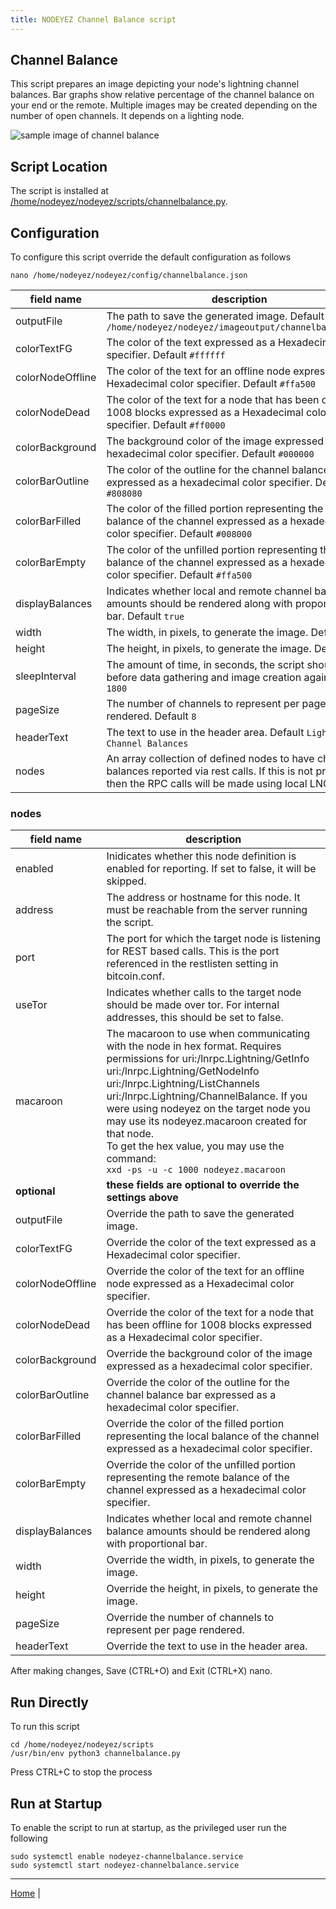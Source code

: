 ```yaml
---
title: NODEYEZ Channel Balance script
---
```


## Channel Balance

This script prepares an image depicting your node's lightning channel balances.
Bar graphs show relative percentage of the channel balance on your end or the
remote. Multiple images may be created depending on the number of open channels.
It depends on a lighting node.

![sample image of channel balance](../images/channelbalance.png)

## Script Location

The script is installed at 
[/home/nodeyez/nodeyez/scripts/channelbalance.py](../scripts/channelbalance.py).


## Configuration

To configure this script override the default configuration as follows

```shell
nano /home/nodeyez/nodeyez/config/channelbalance.json
```

| field name | description |
| --- | --- |
| outputFile | The path to save the generated image. Default `/home/nodeyez/nodeyez/imageoutput/channelbalance.png` |
| colorTextFG | The color of the text expressed as a Hexadecimal color specifier. Default `#ffffff` |
| colorNodeOffline | The color of the text for an offline node expressed as a Hexadecimal color specifier. Default `#ffa500` |
| colorNodeDead | The color of the text for a node that has been offline for 1008 blocks expressed as a Hexadecimal color specifier. Default `#ff0000` |
| colorBackground | The background color of the image expressed as a hexadecimal color specifier. Default `#000000` |
| colorBarOutline | The color of the outline for the channel balance bar expressed as a hexadecimal color specifier. Default `#808080` |
| colorBarFilled | The color of the filled portion representing the local balance of the channel expressed as a hexadecimal color specifier. Default `#008000` |
| colorBarEmpty | The color of the unfilled portion representing the remote balance of the channel expressed as a hexadecimal color specifier. Default `#ffa500` |
| displayBalances | Indicates whether local and remote channel balance amounts should be rendered along with proportional bar. Default `true` |
| width | The width, in pixels, to generate the image. Default `480` |
| height | The height, in pixels, to generate the image. Default `320` |
| sleepInterval | The amount of time, in seconds, the script should wait before data gathering and image creation again. Default `1800` |
| pageSize | The number of channels to represent per page rendered. Default `8` |
| headerText | The text to use in the header area. Default `Lightning Channel Balances` |
| nodes | An array collection of defined nodes to have channel balances reported via rest calls. If this is not provided, then the RPC calls will be made using local LNCLI utility. |

### __nodes__

| field name | description |
| --- | --- |
| enabled | Inidicates whether this node definition is enabled for reporting. If set to false, it will be skipped. |
| address | The address or hostname for this node. It must be reachable from the server running the script. |
| port | The port for which the target node is listening for REST based calls. This is the port referenced in the restlisten setting in bitcoin.conf. |
| useTor | Indicates whether calls to the target node should be made over tor. For internal addresses, this should be set to false. |
| macaroon | The macaroon to use when communicating with the node in hex format. Requires permissions for uri:/lnrpc.Lightning/GetInfo uri:/lnrpc.Lightning/GetNodeInfo uri:/lnrpc.Lightning/ListChannels uri:/lnrpc.Lightning/ChannelBalance. If you were using nodeyez on the target node you may use its nodeyez.macaroon created for that node.<br /> To get the hex value, you may use the command:<br />`xxd -ps -u -c 1000 nodeyez.macaroon` |
| __optional__ | __these fields are optional to override the settings above__ |
| outputFile | Override the path to save the generated image. |
| colorTextFG | Override the color of the text expressed as a Hexadecimal color specifier. |
| colorNodeOffline | Override the color of the text for an offline node expressed as a Hexadecimal color specifier. |
| colorNodeDead | Override the color of the text for a node that has been offline for 1008 blocks expressed as a Hexadecimal color specifier. |
| colorBackground | Override the background color of the image expressed as a hexadecimal color specifier. |
| colorBarOutline | Override the color of the outline for the channel balance bar expressed as a hexadecimal color specifier. |
| colorBarFilled | Override the color of the filled portion representing the local balance of the channel expressed as a hexadecimal color specifier. |
| colorBarEmpty | Override the color of the unfilled portion representing the remote balance of the channel expressed as a hexadecimal color specifier. |
| displayBalances | Indicates whether local and remote channel balance amounts should be rendered along with proportional bar. |
| width | Override the width, in pixels, to generate the image. |
| height | Override the height, in pixels, to generate the image. |
| pageSize | Override the number of channels to represent per page rendered. |
| headerText | Override the text to use in the header area. |
   
After making changes, Save (CTRL+O) and Exit (CTRL+X) nano.

## Run Directly

To run this script

```shell
cd /home/nodeyez/nodeyez/scripts
/usr/bin/env python3 channelbalance.py
```

Press CTRL+C to stop the process

## Run at Startup

To enable the script to run at startup, as the privileged user run the following

```shell
sudo systemctl enable nodeyez-channelbalance.service
sudo systemctl start nodeyez-channelbalance.service
```

---

[Home](../) | 

